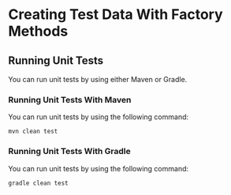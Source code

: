 # Creating Test Data With Factory Methods

## Running Unit Tests

You can run unit tests by using either Maven or Gradle.

### Running Unit Tests With Maven

You can run unit tests by using the following command:

    mvn clean test

### Running Unit Tests With Gradle

You can run unit tests by using the following command:

	gradle clean test